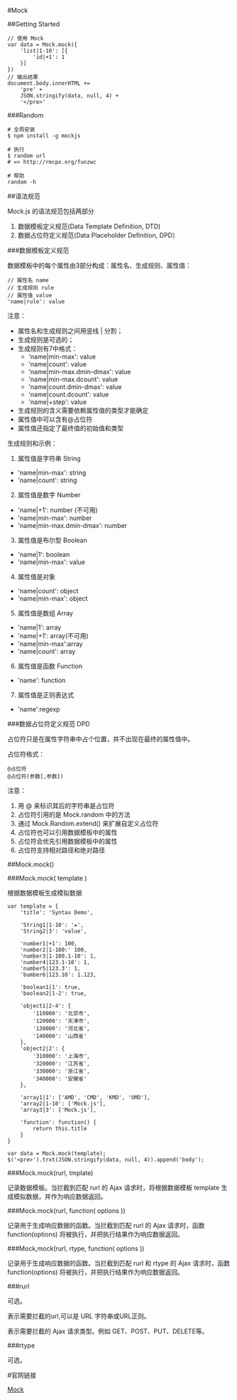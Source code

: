 #Mock

##Getting Started


    // 使用 Mock
    var data = Mock.mock({
        'list|1-10': [{
            'id|+1': 1
        }]
    })
    // 输出结果
    document.body.innerHTML += 
        'pre' +
        JSON.stringify(data, null, 4) +
        '</pre>'

###Random 

    # 全局安装
    $ npm install -g mockjs
    
    # 执行
    $ random url
    # => http://rmcpx.org/funzwc
    
    # 帮助
    random -h

##语法规范

Mock.js 的语法规范包括两部分

1. 数据模板定义规范(Data Template Definition, DTD)
2. 数据占位符定义规范(Data Placeholder Definition, DPD）

###数据模板定义规范

数据模板中的每个属性由3部分构成：属性名、生成规则、属性值：

    // 属性名 name
    // 生成规则 rule
    // 属性值 value
    'name|rule': value
    
注意：

- 属性名和生成规则之间用竖线 | 分割；
- 生成规则是可选的；
- 生成规则有7中格式：
    - 'name|min-max': value
    - 'name|count': value
    - 'name|min-max.dmin-dmax': value
    - 'name|min-max.dcount': value
    - 'name|count.dmin-dmax': value
    - 'name|count.dcount': value
    - 'name|+step': value
- 生成规则的含义需要依赖属性值的类型才能确定
- 属性值中可以含有@占位符
- 属性值还指定了最终值的初始值和类型

生成规则和示例：

1. 属性值是字符串 String

- 'name|min-max': string
- 'name|count': string

2. 属性值是数字 Number

- 'name|+1': number (不可用)
- 'name|min-max': number
- 'name|min-max.dmin-dmax': number

3. 属性值是布尔型 Boolean

- 'name|1': boolean
- 'name|min-max': value

4. 属性值是对象

- 'name|count': object
- 'name|min-max': object

5. 属性值是数组 Array

- 'name|1': array
- 'name|+1': array(不可用)
- 'name|min-max':array
- 'name|count': array

6. 属性值是函数 Function

- 'name': function

7. 属性值是正则表达式

- 'name':regexp

###数据占位符定义规范 DPD

占位符只是在属性字符串中占个位置，并不出现在最终的属性值中。

占位符格式：

    @占位符
    @占位符(参数[,参数])
    
注意：


1. 用 @ 来标识其后的字符串是占位符
2. 占位符引用的是 Mock.random 中的方法
3. 通过 Mock.Random.extend() 来扩展自定义占位符
4. 占位符也可以引用数据模板中的属性
5. 占位符会优先引用数据模板中的属性
6. 占位符支持相对路径和绝对路径

##Mock.mock()

###Mock.mock( template )

根据数据模板生成模拟数据

    var template = {
        'title': 'Syntax Demo',
        
        'String1|1-10': '★',
        'String2|3': 'value',
        
        'number1|+1': 100,
        'number2|1-100:' 100,
        'number3|1-100.1-10': 1,
        'number4|123.1-10': 1,
        'number5|123.3': 1,
        'bumber6|123.10': 1.123,
        
        'boolean1|1': true,
        'boolean2|1-2': true,
        
        'object1|2-4': {
            '110000': '北京市',
            '120000': '天津市',
            '130000': '河北省',
            '140000': '山西省'
        },
        'object2|2': {
            '310000': '上海市',
            '320000': '江苏省',
            '330000': '浙江省',
            '340000': '安徽省'
        },

        'array1|1': ['AMD', 'CMD', 'KMD', 'UMD'],
        'array2|1-10': ['Mock.js'],
        'array3|3': ['Mock.js'],

        'function': function() {
            return this.title
        }
    }

    var data = Mock.mock(template);
    $('<pre>').trxt(JSON.stringify(data, null, 4)).append('body');

###Mock.mock(rurl, tmplate)

记录数据模板。当拦截到匹配 rurl 的 Ajax 请求时，将根据数据模板 template 生成模拟数据，并作为响应数据返回。

###Mock.mock(rurl, function( options ))

记录用于生成响应数据的函数。当拦截到匹配 rurl 的 Ajax 请求时，函数 function(options) 将被执行，并把执行结果作为响应数据返回。

###Mock,mock(rurl, rtype, function( options ))

记录用于生成响应数据的函数。当拦截到匹配 rurl 和 rtype 的 Ajax 请求时，函数 function(options) 将被执行，并把执行结果作为响应数据返回。

###rurl 

可选。

表示需要拦截的url,可以是 URL 字符串或URL正则。

表示需要拦截的 Ajax 请求类型。例如 GET、POST、PUT、DELETE等。

###rtype

可选。



















#官网链接

[Mock](https://github.com/nuysoft/Mock/wiki)